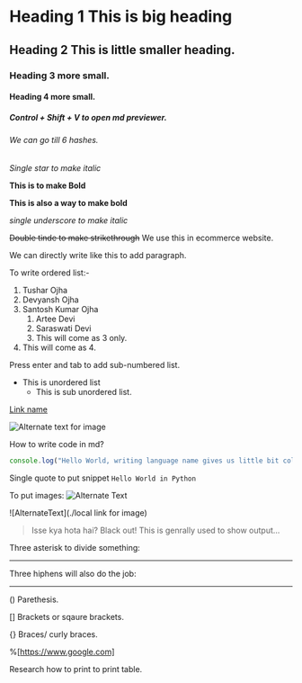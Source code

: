 # Heading 1 This is big heading

## Heading 2 This is little smaller heading.

### Heading 3 more small.

#### Heading 4 more small.

##### Control + Shift + V to open md previewer.

###### We can go till 6 hashes.

*Single star to make italic*

**This is to make Bold**

__This is also a way to make bold__

_single underscore to make italic_

~~Double tinde to make strikethrough~~ We use this in ecommerce website.

We can directly write like this to add paragraph.

To write ordered list:-
1. Tushar Ojha
2. Devyansh Ojha
3. Santosh Kumar Ojha
    1. Artee Devi
    2. Saraswati Devi
    1. This will come as 3 only.
5. This will come as 4.

Press enter and tab to add sub-numbered list.

- This is unordered list
    - This is sub unordered list.

[Link name](www.google.com  "OnHoverName")

![Alternate text for image](https://learncodeonline.in/mscot.png)

    
How to write code in md?
```javascript
console.log("Hello World, writing language name gives us little bit color coding");
```

Single quote to put snippet `Hello World in Python`

To put images:
![Alternate Text](https://learncodeonline.in/mascot.png)

![AlternateText](./local link for image)

> Isse kya hota hai? Black out! This is genrally used to show output...

Three asterisk to divide something:
***

Three hiphens will also do the job:

---

() Parethesis.

[] Brackets or sqaure brackets.

{} Braces/ curly braces.

%[https://www.google.com]

Research how to print to print table.